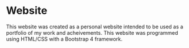 # Website

This website was created as a personal website intended to be used as a portfolio of my work and acheivements. This website was programmed using HTML/CSS with a Bootstrap 4 framework.
